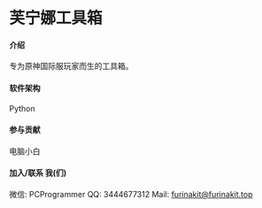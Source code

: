 # 芙宁娜工具箱

#### 介绍
专为原神国际服玩家而生的工具箱。

#### 软件架构
Python

#### 参与贡献
电脑小白 

#### 加入/联系 我(们)
微信: PCProgrammer
QQ: 3444677312
Mail: furinakit@furinakit.top